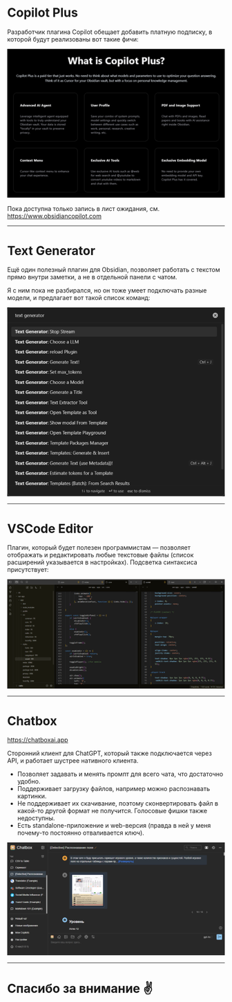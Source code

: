 

# Copilot Plus

Разработчик плагина Copilot обещает добавить платную подписку, в которой будут реализованы вот такие фичи:

![](img/20250109184456.png)

Пока доступна только запись в лист ожидания, см. https://www.obsidiancopilot.com

---

# Text Generator

Ещё один полезный плагин для Obsidian, позволяет работать с текстом прямо внутри заметки, а не в отдельной панели с чатом.

Я с ним пока не разбирался, но он тоже умеет подключать разные модели, и предлагает вот такой список команд:

![](img/20250116143029.png)

---

# VSCode Editor

Плагин, который будет полезен программистам — позволяет отображать и редактировать любые текстовые файлы (список расширений указывается в настройках). Подсветка синтаксиса присутствует:

![](img/20250115161211.png)

---

# Chatbox
https://chatboxai.app

Сторонний клиент для ChatGPT, который также подключается через API, и работает шустрее нативного клиента.
- Позволяет задавать и менять промпт для всего чата, что достаточно удобно.
- Поддерживает загрузку файлов, например можно распознавать картинки.
- Не поддерживает их скачивание, поэтому сконвертировать файл в какой-то другой формат не получится. Голосовые фишки также недоступны.
- Есть standalone-приложение и web-версия (правда в ней у меня почему-то постоянно отваливается ключ).

![](img/20250115161602.png)

---

# Спасибо за внимание ✌️